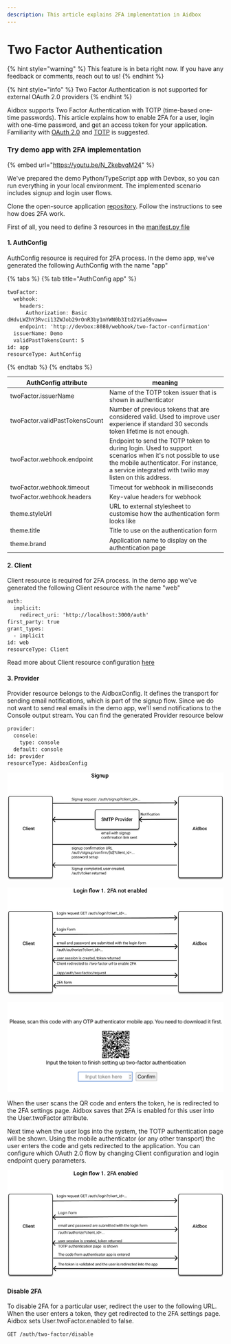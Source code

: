 ```yaml
---
description: This article explains 2FA implementation in Aidbox
---
```


# Two Factor Authentication

{% hint style="warning" %}
This feature is in beta right now. If you have any feedback or comments, reach out to us!
{% endhint %}

{% hint style="info" %}
Two Factor Authentication is not supported for external OAuth 2.0 providers
{% endhint %}

Aidbox supports Two Factor Authentication with TOTP (time-based one-time passwords). This article explains how to enable 2FA for a user, login with one-time password, and get an access token for your application. Familiarity with [OAuth 2.0](https://tools.ietf.org/html/rfc6749) and [TOTP](https://tools.ietf.org/html/rfc6238) is suggested.&#x20;

### Try demo app with 2FA implementation

{% embed url="https://youtu.be/N_ZkebvqM24" %}

We've prepared the demo Python/TypeScript app with Devbox, so you can run everything in your local environment. The implemented scenario includes signup and login user flows.

Clone the open-source application [repository](https://github.com/Aidbox/two-factor-auth-template). Follow the instructions to see how does 2FA work.

First of all, you need to define 3 resources in the [manifest.py file](https://github.com/Aidbox/two-factor-auth-template/blob/58a951dd21778488ec00eb7b6ca085f40bd829d6/backend/app/manifest.py)

#### 1. AuthConfig

AuthConfig resource is required for 2FA process. In the demo app, we've generated the following AuthConfig with the name "app"

{% tabs %}
{% tab title="AuthConfig app" %}
```
twoFactor:
  webhook:
    headers:
      Authorization: Basic dHdvLWZhY3Rvci13ZWJob29rOnR3by1mYWN0b3Itd2ViaG9vaw==
    endpoint: 'http://devbox:8080/webhook/two-factor-confirmation'
  issuerName: Demo
  validPastTokensCount: 5
id: app
resourceType: AuthConfig
```
{% endtab %}
{% endtabs %}

| AuthConfig attribute           | meaning                                                                                                                                                                                                        |
| ------------------------------ | -------------------------------------------------------------------------------------------------------------------------------------------------------------------------------------------------------------- |
| twoFactor.issuerName           | Name of the TOTP token issuer that is shown in authenticator                                                                                                                                                   |
| twoFactor.validPastTokensCount | Number of previous tokens that are considered valid. Used to improve user experience if standard 30 seconds token lifetime is not enough.                                                                      |
| twoFactor.webhook.endpoint     | Endpoint to send the TOTP token to during login. Used to support scenarios when it's not possible to use the mobile authenticator. For instance, a service integrated with twilio may listen on this address.  |
| twoFactor.webhook.timeout      | Timeout for webhook in milliseconds                                                                                                                                                                            |
| twoFactor.webhook.headers      | Key-value headers for webhook                                                                                                                                                                                  |
| theme.styleUrl                 | URL to external stylesheet to customise how the authentication form looks like                                                                                                                                 |
| theme.title                    | Title to use on the authentication form                                                                                                                                                                        |
| theme.brand                    | Application name to display on the authentication page                                                                                                                                                         |

#### 2. Client

Client resource is required for 2FA process. In the demo app we've generated the following Client resource with the name "web"

```
auth:
  implicit:
    redirect_uri: 'http://localhost:3000/auth'
first_party: true
grant_types:
  - implicit
id: web
resourceType: Client
```

Read more about Client resource configuration [here](https://app.gitbook.com/@aidbox/s/project/\~/drafts/-MVyOIaYZI6lD2jaf35C/auth/implicit)

#### 3. Provider

Provider resource belongs to the AidboxConfig. It defines the transport for sending email notifications, which is part of the signup flow. Since we do not want to send real emails in the demo app, we'll send notifications to the Console output stream. You can find the generated Provider resource below

```
provider:
  console:
    type: console
  default: console
id: provider
resourceType: AidboxConfig
```



![](<../../.gitbook/assets/Group 4 (1).png>)

![](<../../.gitbook/assets/Group 6.png>)

![2FA Form](<../../.gitbook/assets/2fa form.png>)

&#x20;  When the user scans the QR code and enters the token, he is redirected to the 2FA settings page. Aidbox saves that 2FA is enabled for this user into the User.twoFactor attribute.

&#x20;  Next time when the user logs into the system, the TOTP authentication page will be shown. Using the mobile authenticator (or any other transport) the user enters the code and gets redirected to the application. You can configure which OAuth 2.0 flow by changing Client configuration and login endpoint query parameters.

![](<../../.gitbook/assets/Group 7.png>)

#### Disable 2FA

To disable 2FA for a particular user, redirect the user to the following URL. When the user enters a token, they get redirected to the 2FA settings page. Aidbox sets User.twoFactor.enabled to false.

```
GET /auth/two-factor/disable
```

